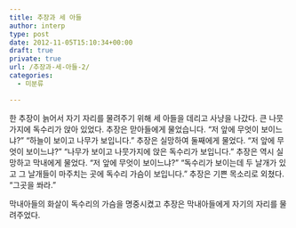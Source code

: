 ```yaml
---
title: 추장과 세 아들
author: interp
type: post
date: 2012-11-05T15:10:34+00:00
draft: true
private: true
url: /추장과-세-아들-2/
categories:
  - 미분류

---
```

한 추장이 늙어서 자기 자리를 물려주기 위해 세 아들을 데리고 사냥을 나갔다. 큰 나뭇가지에 독수리가 앉아 있었다. 추장은 맏아들에게 물었습니다. “저 앞에 무엇이 보이느냐?” “하늘이 보이고 나무가 보입니다.” 추장은 실망하여 둘째에게 물었다. “저 앞에 무엇이 보이느냐?” “나무가 보이고 나뭇가지에 앉은 독수리가 보입니다.” 추장은 역시 실망하고 막내에게 물었다. “저 앞에 무엇이 보이느냐?” “독수리가 보이는데 두 날개가 있고 그 날개들이 마주치는 곳에 독수리 가슴이 보입니다.” 추장은 기쁜 목소리로 외쳤다. “그곳을 쏴라.”&nbsp;

막내아들의 화살이 독수리의 가슴을 명중시켰고 추장은 막내아들에게 자기의 자리를 물려주었다.